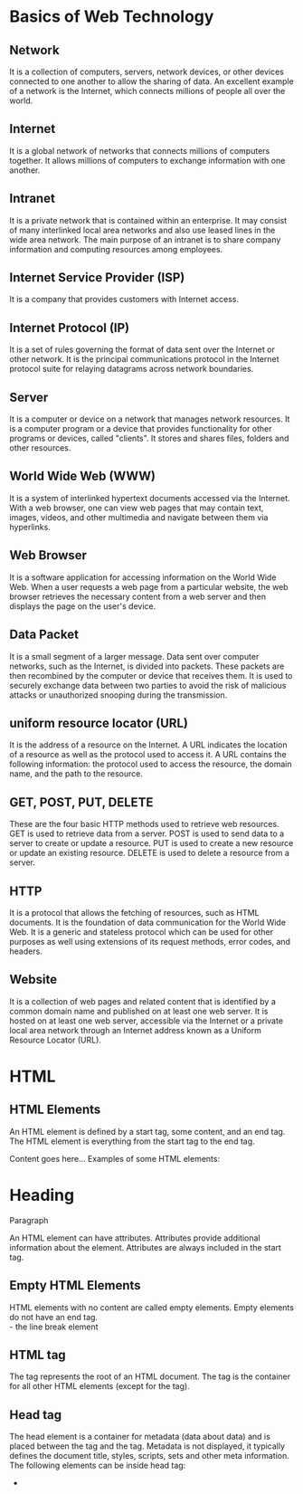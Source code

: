 # Basics of Web Technology

## Network
It is a collection of computers, servers, network devices, or other devices connected to one another to allow the sharing of data. An excellent example of a network is the Internet, which connects millions of people all over the world.

## Internet
It is a global network of networks that connects millions of computers together. It allows millions of computers to exchange information with one another.

## Intranet
It is a private network that is contained within an enterprise. It may consist of many interlinked local area networks and also use leased lines in the wide area network. The main purpose of an intranet is to share company information and computing resources among employees.

## Internet Service Provider (ISP)
It is a company that provides customers with Internet access.

## Internet Protocol (IP)
It is a set of rules governing the format of data sent over the Internet or other network. It is the principal communications protocol in the Internet protocol suite for relaying datagrams across network boundaries.

## Server
It is a computer or device on a network that manages network resources. It is a computer program or a device that provides functionality for other programs or devices, called "clients". It stores and shares files, folders and other resources.

## World Wide Web (WWW)
It is a system of interlinked hypertext documents accessed via the Internet. With a web browser, one can view web pages that may contain text, images, videos, and other multimedia and navigate between them via hyperlinks.

## Web Browser
It is a software application for accessing information on the World Wide Web. When a user requests a web page from a particular website, the web browser retrieves the necessary content from a web server and then displays the page on the user's device.

## Data Packet
It is a small segment of a larger message. Data sent over computer networks, such as the Internet, is divided into packets. These packets are then recombined by the computer or device that receives them. It is used to securely exchange data between two parties to avoid the risk of malicious attacks or unauthorized snooping during the transmission.

## uniform resource locator (URL)
It is the address of a resource on the Internet. A URL indicates the location of a resource as well as the protocol used to access it. A URL contains the following information: the protocol used to access the resource, the domain name, and the path to the resource.

## GET, POST, PUT, DELETE
These are the four basic HTTP methods used to retrieve web resources. GET is used to retrieve data from a server. POST is used to send data to a server to create or update a resource. PUT is used to create a new resource or update an existing resource. DELETE is used to delete a resource from a server.

## HTTP
It is a protocol that allows the fetching of resources, such as HTML documents. It is the foundation of data communication for the World Wide Web. It is a generic and stateless protocol which can be used for other purposes as well using extensions of its request methods, error codes, and headers.

## Website
It is a collection of web pages and related content that is identified by a common domain name and published on at least one web server. It is hosted on at least one web server, accessible via the Internet or a private local area network through an Internet address known as a Uniform Resource Locator (URL).

# HTML

## HTML Elements
An HTML element is defined by a start tag, some content, and an end tag. 
The HTML element is everything from the start tag to the end tag. 

<tagname>Content goes here...</tagname>
Examples of some HTML elements:
<h1>Heading</h1>
<p>Paragraph</p>

An HTML element can have attributes. Attributes provide additional information about the element. Attributes are always included in the start tag.

## Empty HTML Elements
HTML elements with no content are called empty elements. Empty elements do not have an end tag.
<br> - the line break element

## HTML tag
<html></html>
The <html> tag represents the root of an HTML document. The <html> tag is the container for all other HTML elements (except for the <!DOCTYPE> tag).

## Head tag
The head element is a container for metadata (data about data) and is placed between the <html> tag and the <body> tag.
Metadata is not displayed, it typically defines the document title, styles, scripts, sets and other meta information.
The following elements can be inside head tag:
* <title>
* <style>
* <link>
* <meta>
* <script>
...etc

## Body Tag
It defines the document's body, it contains all the contents of an HTML document, such as headings, paragraphs, images, hyperlinks, tables, lists, etc.
Note: there can only be one body in an HTML document.

## Comment Tag
<!--This is a comment. Comments are not displayed in the browser-->
It is used to insert the comments in the source code. Comments are not displayed in the browsers. They are used to explain the code. 

## Pre Element
<pre> </pre>It defines pre-formatted text. Element withing this tag is displayed in a fixed-width font (usually Courier), and it preserves both spaces and line breaks.

## Formatting elements
These are elements which are designed to display special types of text:
* <b> - Bold text
* <strong> - Important text
* <i> - Italic text
* <em> - Emphasized text
* <mark> - Marked text
* <small> - Smaller text
* <del> - Deleted text
* <ins> - Inserted text
* <sub> - Subscript text
* <sup> - Superscript text

## Image Tag
<img src="" alt=""> tag is used to embed an image in webpage. It is an empty tag, containing only attributes since it has no closing tag.
